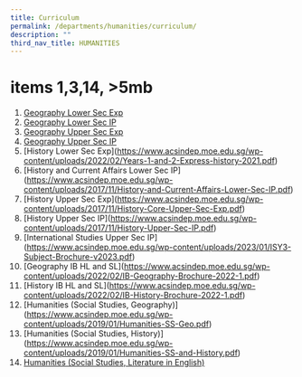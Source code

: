 ```yaml
---
title: Curriculum
permalink: /departments/humanities/curriculum/
description: ""
third_nav_title: HUMANITIES
---
```

# items 1,3,14, >5mb

1.  <a href="https://www.acsindep.moe.edu.sg/wp-content/uploads/2017/11/Geography-Lower-Sec-Exp.pdf" target="_blank">Geography Lower Sec Exp</a>
2.  <a href="/files/Our%20Departments/Humanities/Geography-Lower-Sec-IP.pdf" target="_blank">Geography Lower Sec IP</a>
3.  <a href="https://www.acsindep.moe.edu.sg/wp-content/uploads/2017/11/Geography-Core-Upper-Sec-Exp.pdf" target="_blank">Geography Upper Sec Exp</a>
4.  <a href="https://www.acsindep.moe.edu.sg/wp-content/uploads/2017/11/Geography-Upper-Sec-IP.pdf" target="_blank">Geography Upper Sec IP</a>
5.  [History Lower Sec Exp]<a href="" target="_blank"></a>(https://www.acsindep.moe.edu.sg/wp-content/uploads/2022/02/Years-1-and-2-Express-history-2021.pdf)
6.  [History and Current Affairs Lower Sec IP]<a href="" target="_blank"></a>(https://www.acsindep.moe.edu.sg/wp-content/uploads/2017/11/History-and-Current-Affairs-Lower-Sec-IP.pdf)
7.  [History Upper Sec Exp]<a href="" target="_blank"></a>(https://www.acsindep.moe.edu.sg/wp-content/uploads/2017/11/History-Core-Upper-Sec-Exp.pdf)
8.  [History Upper Sec IP]<a href="" target="_blank"></a>(https://www.acsindep.moe.edu.sg/wp-content/uploads/2017/11/History-Upper-Sec-IP.pdf)
9.  [International Studies Upper Sec IP]<a href="" target="_blank"></a>(https://www.acsindep.moe.edu.sg/wp-content/uploads/2023/01/ISY3-Subject-Brochure-v2023.pdf)
10.  [Geography IB HL and SL]<a href="" target="_blank"></a>(https://www.acsindep.moe.edu.sg/wp-content/uploads/2022/02/IB-Geography-Brochure-2022-1.pdf)
11.  [History IB HL and SL]<a href="" target="_blank"></a>(https://www.acsindep.moe.edu.sg/wp-content/uploads/2022/02/IB-History-Brochure-2022-1.pdf)
12.  [Humanities (Social Studies, Geography)]<a href="" target="_blank"></a>(https://www.acsindep.moe.edu.sg/wp-content/uploads/2019/01/Humanities-SS-Geo.pdf)
13.  [Humanities (Social Studies, History)]<a href="" target="_blank"></a>(https://www.acsindep.moe.edu.sg/wp-content/uploads/2019/01/Humanities-SS-and-History.pdf)
14.  <a href="https://www.acsindep.moe.edu.sg/uploads/2019/01/Humanities-SS-and-Literature.pdf" target="_blank">Humanities (Social Studies, Literature in English)</a>